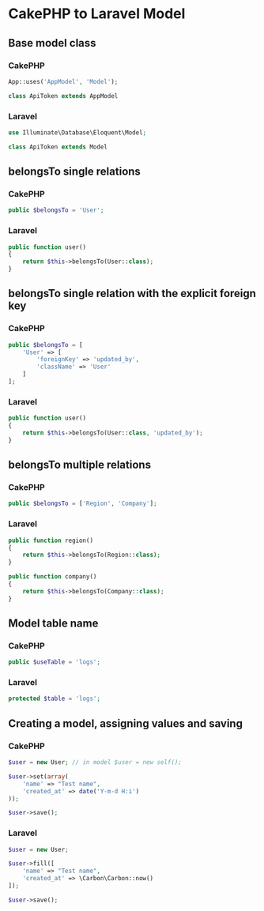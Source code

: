 # CakePHP to Laravel Model

## Base model class

### CakePHP
```php
App::uses('AppModel', 'Model');

class ApiToken extends AppModel
```

### Laravel
```php
use Illuminate\Database\Eloquent\Model;

class ApiToken extends Model
```

## belongsTo single relations

### CakePHP
```php
public $belongsTo = 'User';
```

### Laravel
```php
public function user()
{
    return $this->belongsTo(User::class);
}
```

## belongsTo single relation with the explicit foreign key

### CakePHP
```php
public $belongsTo = [
    'User' => [
        'foreignKey' => 'updated_by',
        'className' => 'User'
    ]
];
```

### Laravel
```php
public function user()
{
    return $this->belongsTo(User::class, 'updated_by');
}
```

## belongsTo multiple relations

### CakePHP
```php
public $belongsTo = ['Region', 'Company'];
```

### Laravel
```php
public function region()
{
    return $this->belongsTo(Region::class);
}

public function company()
{
    return $this->belongsTo(Company::class);
}
```

## Model table name

### CakePHP
```php
public $useTable = 'logs';
```

### Laravel
```php
protected $table = 'logs';
```

## Creating a model, assigning values and saving

### CakePHP
```php
$user = new User; // in model $user = new self();

$user->set(array(
    'name' => "Test name",
    'created_at' => date('Y-m-d H:i')
));

$user->save();
```
### Laravel
```php
$user = new User;

$user->fill([
    'name' => "Test name",
    'created_at' => \Carbon\Carbon::now()
]);

$user->save();
```

